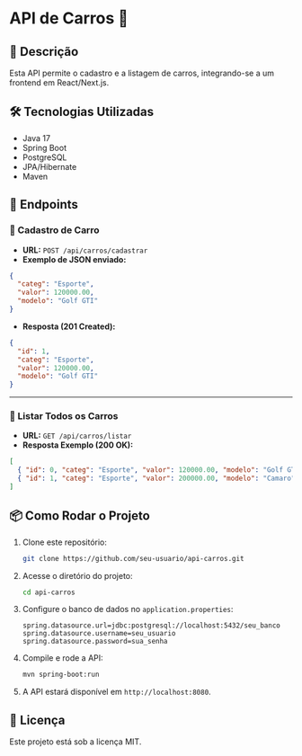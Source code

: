 # API de Carros 🚗

## 📌 Descrição
Esta API permite o cadastro e a listagem de carros, integrando-se a um frontend em React/Next.js.

## 🛠️ Tecnologias Utilizadas
- Java 17
- Spring Boot
- PostgreSQL
- JPA/Hibernate
- Maven

## 🚀 Endpoints

### 📌 Cadastro de Carro
- **URL:** `POST /api/carros/cadastrar`
- **Exemplo de JSON enviado:**
```json
{
  "categ": "Esporte",
  "valor": 120000.00,
  "modelo": "Golf GTI"
}
```
- **Resposta (201 Created):**
```json
{
  "id": 1,
  "categ": "Esporte",
  "valor": 120000.00,
  "modelo": "Golf GTI"
}
```

---

### 📌 Listar Todos os Carros
- **URL:** `GET /api/carros/listar`
- **Resposta Exemplo (200 OK):**
```json
[
  { "id": 0, "categ": "Esporte", "valor": 120000.00, "modelo": "Golf GTI" },
  { "id": 1, "categ": "Esporte", "valor": 200000.00, "modelo": "Camaro" }
]
```

## 📦 Como Rodar o Projeto
1. Clone este repositório:
   ```bash
   git clone https://github.com/seu-usuario/api-carros.git
   ```
2. Acesse o diretório do projeto:
   ```bash
   cd api-carros
   ```
3. Configure o banco de dados no `application.properties`:
   ```properties
   spring.datasource.url=jdbc:postgresql://localhost:5432/seu_banco
   spring.datasource.username=seu_usuario
   spring.datasource.password=sua_senha
   ```
4. Compile e rode a API:
   ```bash
   mvn spring-boot:run
   ```
5. A API estará disponível em `http://localhost:8080`.

## 📜 Licença
Este projeto está sob a licença MIT.
